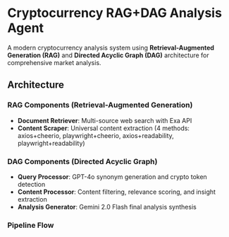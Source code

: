 # Cryptocurrency RAG+DAG Analysis Agent

A modern cryptocurrency analysis system using **Retrieval-Augmented Generation (RAG)** and **Directed Acyclic Graph (DAG)** architecture for comprehensive market analysis.

## Architecture

### RAG Components (Retrieval-Augmented Generation)
- **Document Retriever**: Multi-source web search with Exa API
- **Content Scraper**: Universal content extraction (4 methods: axios+cheerio, playwright+cheerio, axios+readability, playwright+readability)

### DAG Components (Directed Acyclic Graph)
- **Query Processor**: GPT-4o synonym generation and crypto token detection
- **Content Processor**: Content filtering, relevance scoring, and insight extraction
- **Analysis Generator**: Gemini 2.0 Flash final analysis synthesis

### Pipeline Flow